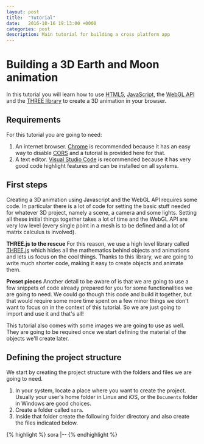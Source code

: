 ```yaml
---
layout: post
title:  "Tutorial"
date:   2016-10-16 19:13:00 +0000
categories: post
description: Main tutorial for building a cross platform app
---
```

# Building a 3D Earth and Moon animation
In this tutorial you will learn how to use [HTML5](https://en.wikipedia.org/wiki/HTML5), [JavaScript](https://en.wikipedia.org/wiki/JavaScript), the [WebGL API](https://en.wikipedia.org/wiki/WebGL) and the [THREE library](https://threejs.org/) to create a 3D animation in your browser.

## Requirements
For this tutorial you are going to need:

1. An internet browser. [Chrome](https://www.google.com/chrome/browser/desktop/index.html) is recommended because it has an easy way to disable [CORS](https://en.wikipedia.org/wiki/Cross-origin_resource_sharing) and a tutorial is provided here for that.
2. A text editor. [Visual Studio Code](https://code.visualstudio.com) is recommended because it has very good code highlight features and can be installed on all systems.

## First steps
Creating a 3D animation using Javascript and the WebGL API requires some code. In particular there is a lot of code for setting the basic stuff needed for whatever 3D project, namely a scene, a camera and some lights. Setting all these initial things together takes a lot of time and the WebGL API are very low level (every single point in a mesh is to be defined and a lot of matrix calculus is involved).

**THREE.js to the rescue** For this reason, we use a high level library called [THREE.js](https://threejs.org/) which hides all the mathematics behind objects and animations and lets us focus on the cool things. Thanks to this library, we are going to write much shorter code, making it easy to create objects and animate them.

**Preset pieces** Another detail to be aware of is that we are going to use a few snippets of code already prepared for you for some functionalities we are going to need. We could go though this code and build it together, but that would require some more time spent on a few minor things we don't want to focus on in the context of this tutorial. So we are just going to import and use it and that's all!

This tutorial also comes with some images we are going to use as well. They are going to be required once we start defining the material of the objects we'll create later.

## Defining the project structure
We start by creating the project structure with the folders and files we are going to need.

1. In your system, locate a place where you want to create the project. Usually your user's home folder in Linux and iOS, or the `Documents` folder in Windows are good choices.
2. Create a folder called `sora`.
3. Inside that folder create the following folder directory and also create the files indicated below.

{% highlight %}
sora
|--
{% endhighlight %}
